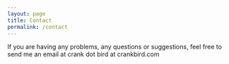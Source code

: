 ```yaml
---
layout: page
title: Contact
permalink: /contact
---
```


If you are having any problems, any questions or suggestions, feel free to send me an email at crank dot bird at crankbird.com
